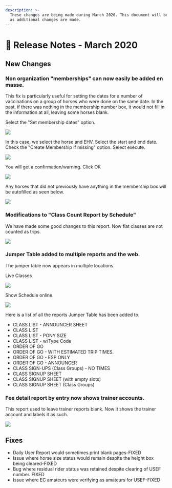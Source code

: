 ```yaml
---
description: >-
  These changes are being made during March 2020. This document will be updated
  as additional changes are made.
---
```


# 📓 Release Notes - March 2020

## New Changes

### Non organization "memberships" can now easily be added en masse.

This fix is particularly useful for setting the dates for a number of vaccinations on a group of horses who were done on the same date. In the past, if there was nothing in the membership number box, it would not fill in the information at all, leaving some horses blank.

Select the "Set membership dates" option.

![](http://docs.showgroundsonline.com/wp-content/uploads/2020/02/Screen-Shot-2020-02-25-at-8.30.36-PM.png)

In this case, we select the horse and EHV. Select the start and end date. Check the "Create Membership if missing" option. Select execute.

![](http://docs.showgroundsonline.com/wp-content/uploads/2020/02/Screen-Shot-2020-02-25-at-8.33.01-PM-1.png)

You will get a confirmation/warning. Click OK

![](http://docs.showgroundsonline.com/wp-content/uploads/2020/02/Screen-Shot-2020-02-25-at-8.33.18-PM.png)

Any horses that did not previously have anything in the membership box will be autofilled as seen below.

![](http://docs.showgroundsonline.com/wp-content/uploads/2020/02/Screen-Shot-2020-02-25-at-8.33.56-PM.png)

### Modifications to "Class Count Report by Schedule"

We have made some good changes to this report. Now flat classes are not counted as trips.

![](http://docs.showgroundsonline.com/wp-content/uploads/2020/02/Screen-Shot-2020-02-25-at-8.52.10-PM.png)

### Jumper Table added to multiple reports and the web.

The jumper table now appears in multiple locations.

Live Classes

![](http://docs.showgroundsonline.com/wp-content/uploads/2020/02/Screen-Shot-2020-02-25-at-9.10.34-PM.png)

Show Schedule online.

![](http://docs.showgroundsonline.com/wp-content/uploads/2020/02/Screen-Shot-2020-02-25-at-9.11.09-PM.png)

Here is a list of all the reports Jumper Table has been added to.

* CLASS LIST - ANNOUNCER SHEET
* CLASS LIST
* CLASS LIST - PONY SIZE
* CLASS LIST - w/Type Code
* ORDER OF GO
* ORDER OF GO - WITH ESTIMATED TRIP TIMES.
* ORDER OF GO - ESP ONLY
* ORDER OF GO - ANNOUNCER
* CLASS SIGN-UPS (Class Groups) - NO TIMES
* CLASS SIGNUP SHEET
* CLASS SIGNUP SHEET (with empty slots)
* CLASS SIGNUP SHEET (Class Groups)

### Fee detail report by entry now shows trainer accounts.

This report used to leave trainer reports blank. Now it shows the trainer account and labels it as such.

![](http://docs.showgroundsonline.com/wp-content/uploads/2020/02/Screen-Shot-2020-02-25-at-9.27.51-PM.png)

## Fixes

* Daily User Report would sometimes print blank pages-FIXED
* Issue where horse size status would remain despite the height box being cleared-FIXED
* Bug where residual rider status was retained despite clearing of USEF number. FIXED
* Issue where EC amateurs were verifying as amateurs for USEF-FIXED
